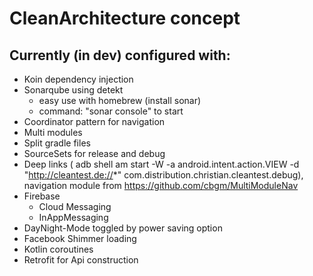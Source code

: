 # CleanArchitecture concept

## Currently (in dev) configured with:
- Koin dependency injection
- Sonarqube using detekt
    - easy use with homebrew (install sonar)
    - command: "sonar console" to start
- Coordinator pattern for navigation
- Multi modules
- Split gradle files
- SourceSets for release and debug
- Deep links ( adb shell am start -W -a android.intent.action.VIEW -d "http://cleantest.de://*" com.distribution.christian.cleantest.debug), navigation module from https://github.com/cbgm/MultiModuleNav
- Firebase
    - Cloud Messaging
    - InAppMessaging
- DayNight-Mode toggled by power saving option
- Facebook Shimmer loading
- Kotlin coroutines
- Retrofit for Api construction

    
